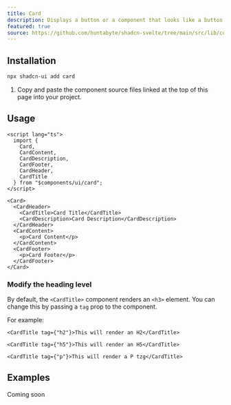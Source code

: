 ```yaml
---
title: Card
description: Displays a button or a component that looks like a button.
featured: true
source: https://github.com/huntabyte/shadcn-svelte/tree/main/src/lib/components/ui/card
---
```


<script>
  import { CardDemo, ComponentExample, ManualInstall } from '$lib/components/docs';
</script>

<ComponentExample src="src/lib/components/docs/examples/card/CardDemo.svelte">

<div slot="example">
<CardDemo />
</div>

</ComponentExample>

## Installation

```bash
npx shadcn-ui add card
```

<ManualInstall>

1. Copy and paste the component source files linked at the top of this page into your project.

</ManualInstall>

## Usage

```svelte
<script lang="ts">
  import {
    Card,
    CardContent,
    CardDescription,
    CardFooter,
    CardHeader,
    CardTitle
  } from "$components/ui/card";
</script>
```

```svelte
<Card>
  <CardHeader>
    <CardTitle>Card Title</CardTitle>
    <CardDescription>Card Description</CardDescription>
  </CardHeader>
  <CardContent>
    <p>Card Content</p>
  </CardContent>
  <CardFooter>
    <p>Card Footer</p>
  </CardFooter>
</Card>
```

### Modify the heading level

By default, the `<CardTitle>` component renders an `<h3>` element. You can change this by passing a `tag` prop to the component.

For example:

```svelte
<CardTitle tag={"h2"}>This will render an H2</CardTitle>
```

```svelte
<CardTitle tag={"h5"}>This will render an H5</CardTitle>
```

```svelte
<CardTitle tag={"p"}>This will render a P tzg</CardTitle>
```

## Examples

Coming soon

